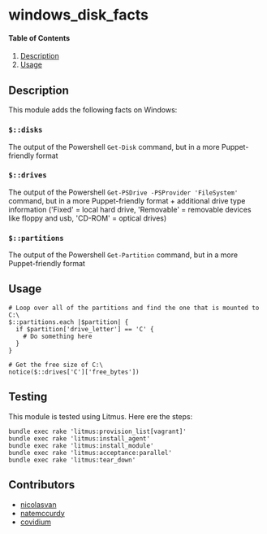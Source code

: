 # windows_disk_facts

#### Table of Contents

1. [Description](#description)
1. [Usage](#usage)

## Description

This module adds  the following facts on Windows:

### `$::disks`

The output of the Powershell `Get-Disk` command, but in a more Puppet-friendly format

### `$::drives`

The output of the Powershell `Get-PSDrive -PSProvider 'FileSystem'` command, but in a more Puppet-friendly format + additional drive type information ('Fixed' = local hard drive, 'Removable' = removable devices like floppy and usb, 'CD-ROM' = optical drives)

### `$::partitions`

The output of the Powershell `Get-Partition` command, but in a more Puppet-friendly format

## Usage

```puppet
# Loop over all of the partitions and find the one that is mounted to C:\
$::partitions.each |$partition| {
  if $partition['drive_letter'] == 'C' {
    # Do something here
  }
}

# Get the free size of C:\
notice($::drives['C']['free_bytes'])
```

## Testing

This module is tested using Litmus. Here ere the steps:

```shell
bundle exec rake 'litmus:provision_list[vagrant]'
bundle exec rake 'litmus:install_agent'
bundle exec rake 'litmus:install_module'
bundle exec rake 'litmus:acceptance:parallel'
bundle exec rake 'litmus:tear_down'
```

## Contributors

  - [nicolasvan](https:///github.com/nicolasvan)
  - [natemccurdy](https:///github.com/natemccurdy)
  - [covidium](https:///github.com/covidium)
